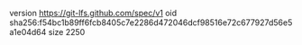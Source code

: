 version https://git-lfs.github.com/spec/v1
oid sha256:f54bc1b89ff6fcb8405c7e2286d472046dcf98516e72c677927d56e5a1e04d64
size 2250
